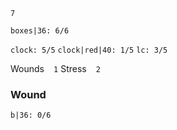 `7`

`boxes|36: 6/6`


`clock: 5/5`
`clock|red|40: 1/5`
`lc: 3/5`

Wounds ` ` `1`
Stress ` ` `2`

### Wound
`b|36: 0/6`

